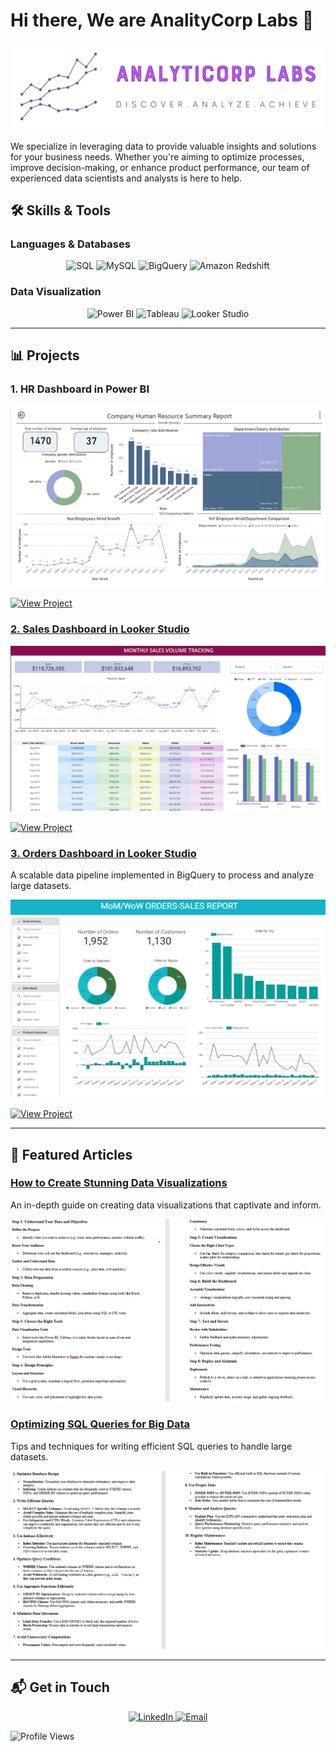 # Hi there, We are AnalityCorp Labs 👋

![Profile Banner](https://github.com/tigranpoghosyan1997/image/blob/main/Color%20logo%20-%20no%20background.png)

We specialize in leveraging data to provide valuable insights and solutions for your business needs. Whether you're aiming to optimize processes, improve decision-making, or enhance product performance, our team of experienced data scientists and analysts is here to help.

## 🛠 Skills & Tools

### Languages & Databases
<div align="center">
<img src="https://img.shields.io/badge/SQL-4479A1?style=for-the-badge&logo=microsoft-sql-server&logoColor=white" alt="SQL" />
  <img src="https://img.shields.io/badge/MySQL-4479A1?style=for-the-badge&logo=mysql&logoColor=white" alt="MySQL" />
  <img src="https://img.shields.io/badge/BigQuery-4285F4?style=for-the-badge&logo=google-cloud&logoColor=white" alt="BigQuery" />
  <img src="https://img.shields.io/badge/Amazon%20Redshift-FF9900?style=for-the-badge&logo=amazon-redshift&logoColor=white" alt="Amazon Redshift" />
</div>

### Data Visualization
<div align="center">
  <img src="https://img.shields.io/badge/PowerBI-F2C811?style=for-the-badge&logo=power-bi&logoColor=black" alt="Power BI" />
  <img src="https://img.shields.io/badge/Tableau-E97627?style=for-the-badge&logo=Tableau&logoColor=white" alt="Tableau" />
  <img src="https://img.shields.io/badge/Looker%20Studio-4285F4?style=for-the-badge&logo=google-analytics&logoColor=white" alt="Looker Studio" />
</div>



---

## 📊 Projects

### 1. HR Dashboard in Power BI

![HR Dashboard](https://github.com/tigranpoghosyan1997/image/blob/main/HR%20Dashboard.png)

[![View Project](https://img.shields.io/badge/View%20Project-GitHub-181717?style=flat-square&logo=github)](https://github.com/yourusername/sales-dashboard)

### [2. Sales Dashboard in Looker Studio](https://lookerstudio.google.com/u/0/reporting/5876e81e-3902-40d4-befd-b6525b566851/page/PQwdC)

![Sales Dashboard](https://github.com/tigranpoghosyan1997/image/blob/main/Sales%20Dashboard.png)

[![View Project](https://img.shields.io/badge/View%20Project-GitHub-181717?style=flat-square&logo=github)](https://github.com/yourusername/customer-analysis)

### [3. Orders Dashboard in Looker Studio](https://lookerstudio.google.com/u/0/reporting/e87fe00b-dc2a-41fb-9c7c-c050444c0165/page/WUA8C)
A scalable data pipeline implemented in BigQuery to process and analyze large datasets.

![Orders Dashboard](https://github.com/tigranpoghosyan1997/image/blob/main/Orders%20Dashboard.png)

[![View Project](https://img.shields.io/badge/View%20Project-GitHub-181717?style=flat-square&logo=github)](https://github.com/yourusername/bigquery-pipeline)

---

## 🌟 Featured Articles

### [How to Create Stunning Data Visualizations](https://your-blog-url.com/how-to-create-stunning-data-visualizations)
An in-depth guide on creating data visualizations that captivate and inform.

![Article Image](https://github.com/tigranpoghosyan1997/image/blob/main/Steps.png)

### [Optimizing SQL Queries for Big Data](https://your-blog-url.com/optimizing-sql-queries-for-big-data)
Tips and techniques for writing efficient SQL queries to handle large datasets.

![Article Image](https://github.com/tigranpoghosyan1997/image/blob/main/Steps%202.png)

---

## 📬 Get in Touch

<div align="center">
  <a href="https://www.linkedin.com/in/tigran-poghosyan-7b538a188/">
    <img src="https://img.shields.io/badge/LinkedIn-0077B5?style=for-the-badge&logo=linkedin&logoColor=white" alt="LinkedIn" />
  </a>
  <a href="mailto:analyticorplabs@gmail.com">
    <img src="https://img.shields.io/badge/Email-D14836?style=for-the-badge&logo=gmail&logoColor=white" alt="Email" />
  </a>
</div>



![Profile Views](https://komarev.com/ghpvc/?username=yourusername&color=blue)
